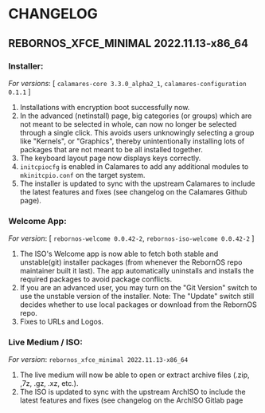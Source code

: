 # CHANGELOG

## REBORNOS_XFCE_MINIMAL 2022.11.13-x86_64

### Installer:
*For versions*: [ `calamares-core 3.3.0_alpha2_1`, `calamares-configuration 0.1.1` ]
1. Installations with encryption boot successfully now.
2. In the advanced (netinstall) page, big categories (or groups) which are not meant to be selected in whole, can now no longer be selected through a single click. This avoids users unknowingly selecting a group like "Kernels", or "Graphics", thereby unintentionally installing lots of packages that are not meant to be all installed together.
3. The keyboard layout page now displays keys correctly.
4. `initcpiocfg` is enabled in Calamares to add any additional modules to `mkinitcpio.conf` on the target system.
5. The installer is updated to sync with the upstream Calamares to include the latest features and fixes (see changelog on the Calamares Github page).

### Welcome App:
*For version*: [ `rebornos-welcome 0.0.42-2`, `rebornos-iso-welcome 0.0.42-2` ]
1. The ISO's Welcome app is now able to fetch both stable and unstable(git) installer packages (from whenever the RebornOS repo maintainer built it last). The app automatically uninstalls and installs the required packages to avoid package conflicts.
2. If you are an advanced user, you may turn on the "Git Version" switch to use the unstable version of the installer. 
Note: The "Update" switch still decides whether to use local packages or download from the RebornOS repo.
3. Fixes to URLs and Logos.

### Live Medium / ISO:
*For version*: `rebornos_xfce_minimal 2022.11.13-x86_64`
1. The live medium will now be able to open or extract archive files (.zip, ,7z, .gz, .xz, etc.).
2. The ISO is updated to sync with the upstream ArchISO to include the latest features and fixes (see changelog on the ArchISO Gitlab page